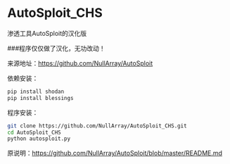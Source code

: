 # AutoSploit_CHS
渗透工具AutoSploit的汉化版

###程序仅仅做了汉化，无功改动！

来源地址：https://github.com/NullArray/AutoSploit



依赖安装：


```bash
pip install shodan
pip install blessings
```

程序安装：
```bash
git clone https://github.com/NullArray/AutoSploit_CHS.git
cd AutoSploit_CHS
python autosploit.py
```

原说明：https://github.com/NullArray/AutoSploit/blob/master/README.md
